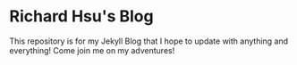 # Richard Hsu's Blog

This repository is for my Jekyll Blog that I hope to update with anything and
everything! Come join me on my adventures!
